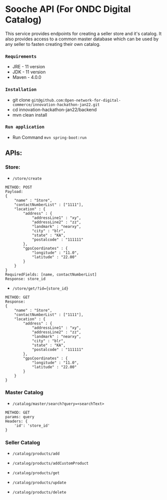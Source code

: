 # Sooche API (For ONDC Digital Catalog)

This service provides endpoints for creating a seller store and it's catalog.
It also provides access to a common master database which can be used by any seller 
to fasten creating their own catalog.

### `Requirements`
- JRE - 11 version
- JDK - 11 version
- Maven - 4.0.0

### `Installation`
- git clone `git@github.com:Open-network-for-digital-commerce/innovation-hackathon-jan22.git`
- cd innovation-hackathon-jan22/backend
- mvn clean install

### `Run application`
- Run Command `mvn spring-boot:run`

## APIs:
### Store:
- `/store/create`
```
METHOD: POST
Payload:
{
	"name" : "Store",
	"contactNumberList" : ["1111"],
	"location" : {
		"address" : {
			"addressLine1" : "xy",
			"addressLine2" : "zz",
			"landmark" : "nearxy",
			"city" : "blr",
			"state" : "KA",
			"postalcode" : "111111"
		},
		"gpsCoordinates" : {
			"longitude" : "11.0",
			"latitude" : "22.00"
		}
	}
}
RequiredFields: [name, contactNumberList]
Response: store_id
```
- `/store/get/?id={store_id}`
```
METHOD: GET
Response:
{
	"name" : "Store",
	"contactNumberList" : ["1111"],
	"location" : {
		"address" : {
			"addressLine1" : "xy",
			"addressLine2" : "zz",
			"landmark" : "nearxy",
			"city" : "blr",
			"state" : "KA",
			"postalcode" : "111111"
		},
		"gpsCoordinates" : {
			"longitude" : "11.0",
			"latitude" : "22.00"
		}
	}
}
```

### Master Catalog
- `/catalog/master/search?query=<searchText>`
```
METHOD: GET
params: query
Headers: {
    'id': 'store_id'
}
```

### Seller Catalog

- `/catalog/products/add`
    
- `/catalog/products/addCustomProduct`

- `/catalog/products/get`

- `/catalog/products/update`

- `/catalog/products/delete`
